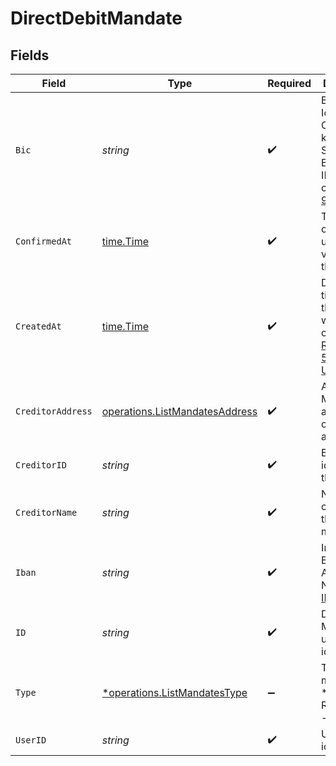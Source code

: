 # DirectDebitMandate


## Fields

| Field                                                                                                                                                                                       | Type                                                                                                                                                                                        | Required                                                                                                                                                                                    | Description                                                                                                                                                                                 |
| ------------------------------------------------------------------------------------------------------------------------------------------------------------------------------------------- | ------------------------------------------------------------------------------------------------------------------------------------------------------------------------------------------- | ------------------------------------------------------------------------------------------------------------------------------------------------------------------------------------------- | ------------------------------------------------------------------------------------------------------------------------------------------------------------------------------------------- |
| `Bic`                                                                                                                                                                                       | *string*                                                                                                                                                                                    | :heavy_check_mark:                                                                                                                                                                          | Business Identifier Code (also known as SWIFT-BIC, BIC, SWIFT ID or SWIFT code) [ISO 9362](https://en.wikipedia.org/wiki/ISO_9362).                                                         |
| `ConfirmedAt`                                                                                                                                                                               | [time.Time](https://pkg.go.dev/time#Time)                                                                                                                                                   | :heavy_check_mark:                                                                                                                                                                          | Timestamp of when user validated the mandate                                                                                                                                                |
| `CreatedAt`                                                                                                                                                                                 | [time.Time](https://pkg.go.dev/time#Time)                                                                                                                                                   | :heavy_check_mark:                                                                                                                                                                          | Date and time when the resource was created. [RFC 3339-5](https://datatracker.ietf.org/doc/html/rfc3339#section-5.6), [ISO8601 UTC](https://www.iso.org/iso-8601-date-and-time-format.html) |
| `CreditorAddress`                                                                                                                                                                           | [operations.ListMandatesAddress](../../../pkg/models/operations/listmandatesaddress.md)                                                                                                     | :heavy_check_mark:                                                                                                                                                                          | Address. Must not be a P.O. box or c/o address.                                                                                                                                             |
| `CreditorID`                                                                                                                                                                                | *string*                                                                                                                                                                                    | :heavy_check_mark:                                                                                                                                                                          | Banking identifier of the creditor.                                                                                                                                                         |
| `CreditorName`                                                                                                                                                                              | *string*                                                                                                                                                                                    | :heavy_check_mark:                                                                                                                                                                          | Name of the creditor on the mandate.                                                                                                                                                        |
| `Iban`                                                                                                                                                                                      | *string*                                                                                                                                                                                    | :heavy_check_mark:                                                                                                                                                                          | International Bank Account Number [IBAN](https://en.wikipedia.org/wiki/International_Bank_Account_Number).                                                                                  |
| `ID`                                                                                                                                                                                        | *string*                                                                                                                                                                                    | :heavy_check_mark:                                                                                                                                                                          | Direct Debit Mandate unique identifier.                                                                                                                                                     |
| `Type`                                                                                                                                                                                      | [*operations.ListMandatesType](../../../pkg/models/operations/listmandatestype.md)                                                                                                          | :heavy_minus_sign:                                                                                                                                                                          | Type of mandate.<br/>* RECURRENT -                                                                                                                                                          |
| `UserID`                                                                                                                                                                                    | *string*                                                                                                                                                                                    | :heavy_check_mark:                                                                                                                                                                          | User unique identifier.                                                                                                                                                                     |